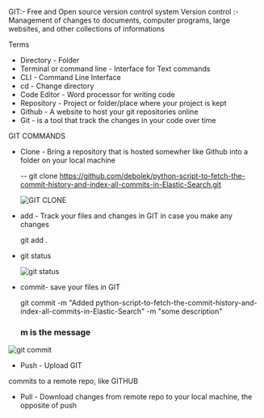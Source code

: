 GIT:- Free and Open source version control system 
Version control :- Management of changes to documents, computer programs, large websites, and other collections of informations 

Terms 
- Directory - Folder 
- Terminal or command line - Interface for Text commands 
- CLI - Command Line Interface
- cd - Change directory
- Code Editor - Word processor for writing code
- Repository - Project or folder/place where your project is kept
- Github - A website to host your git repositories online 
- Git - is a tool that track the changes in your code over time 



GIT COMMANDS

- Clone - Bring a repository that is hosted somewher like Github into a folder on your local machine 

    -- git clone https://github.com/debolek/python-script-to-fetch-the-commit-history-and-index-all-commits-in-Elastic-Search.git
    
    ![GIT CLONE](https://user-images.githubusercontent.com/37187773/140627899-9aeba8f1-41ff-4772-b689-bb9f19d0849b.jpg)
    

- add - Track your files and changes in GIT in case you make any changes 

   git add .      
   
- git status 
   

   ![git status](https://user-images.githubusercontent.com/37187773/140627977-1d866a0f-897f-4039-9e83-552ef52bd5e1.jpg)

   
- commit- save your files in GIT

     git commit -m "Added python-script-to-fetch-the-commit-history-and-index-all-commits-in-Elastic-Search" -m "some description"
    
    ### m is the message 

![git commit](https://user-images.githubusercontent.com/37187773/140628140-75603682-1e21-426c-b56a-1a0f24daca74.jpg)

- Push - Upload GIT


 commits to a remote repo, like GITHUB 
- Pull - Download changes from remote repo to your local machine, the opposite of push 

